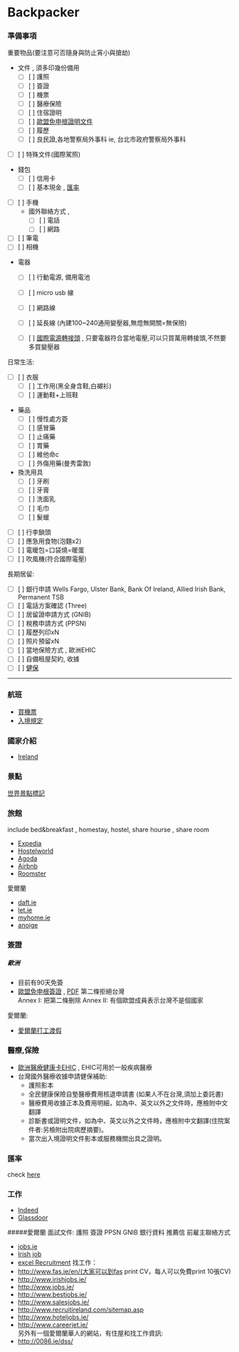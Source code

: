 # Backpacker

### 準備事項
重要物品(要注意可否隨身與防止宵小與搶劫)    
- 文件 , 須多印幾份備用  
    - [ ] [ ] 護照  
    - [ ] [ ] 簽證  
    - [ ] [ ] 機票  
    - [ ] [ ] 醫療保險  
    - [ ] [ ] 住宿證明  
    - [ ] [ ] [歐盟免申根證明文件](#歐洲)  
    - [ ] [ ] 履歷  
    - [ ] [ ] 良民證,各地警察局外事科 ie, 台北市政府警察局外事科
- [ ] [ ] 特殊文件(國際駕照)  
- 錢包  
    - [ ] [ ] 信用卡  
    - [ ] [ ] 基本現金 , [匯率](#匯率)  
- [ ] [ ] 手機  
    - 國外聯絡方式 , 
        - [ ] [ ] 電話 
        - [ ] [ ] 網路
- [ ] [ ] 筆電   
- [ ] [ ] 相機  
- 電器  
    - [ ] [ ] 行動電源, 備用電池
    - [ ] [ ] micro usb 線  
    - [ ] [ ] 網路線  
    - [ ] [ ] 延長線 (內建100~240通用變壓器,無燈無開關=無保險)
    - [ ] [ ] [國際電源轉接頭](http://www.backpackers.com.tw/guide/index.php/%E4%B8%96%E7%95%8C%E5%90%84%E5%9C%8B%E9%9B%BB%E6%BA%90%E6%8F%92%E9%A0%AD%E6%8F%92%E5%BA%A7%E5%BD%A2%E5%BC%8F) , 只要電器符合當地電壓,可以只買萬用轉接頭,不然要多買變壓器


日常生活:   
- [ ] [ ] 衣服  
    - [ ] [ ] 工作用(黑全身含鞋,白襯衫)
    - [ ] [ ] 運動鞋+上班鞋
- 藥品  
    - [ ] [ ] 慢性處方簽
    - [ ] [ ] 感冒藥  
    - [ ] [ ] 止痛藥
    - [ ] [ ] 胃藥
    - [ ] [ ] 維他命c
    - [ ] [ ] 外傷用藥(曼秀雷敦)
- 換洗用具  
    - [ ] [ ] 牙刷  
    - [ ] [ ] 牙膏  
    - [ ] [ ] 洗面乳  
    - [ ] [ ] 毛巾
    - [ ] [ ] 髮蠟
- [ ] [ ] 行李鎖頭
- [ ] [ ] 應急用食物(泡麵x2)
- [ ] [ ] 電暖包=口袋燒=暖蛋
- [ ] [ ] 吹風機(符合國際電壓)

長期居留:  
- [ ] [ ] 銀行申請 
Wells Fargo, Ulster Bank, Bank Of Ireland, Allied Irish Bank, Permanent TSB
- [ ] [ ] 電話方案確認 (Three)
- [ ] [ ] 居留證申請方式 (GNIB)
- [ ] [ ] 稅務申請方式 (PPSN)
- [ ] [ ] 履歷列印xN
- [ ] [ ] 照片預留xN
- [ ] [ ] 當地保險方式 , 歐洲EHIC
- [ ] [ ] 自備租屋契約, 收據
- [ ] [ ] [健保](健保.md)

<hr>

### 航班
- [買機票](fly_ticket.md)
- [入境規定](fly_ticket.md#入境規定)

### 國家介紹
- [Ireland](Region/Ireland.md)

### 景點
[世界景點標記](https://www.google.com/maps/d/edit?hl=zh-TW&authuser=0&mid=1IsjjM3k4TzkOvykyrWpuR11SNbY)

### 旅館
include bed&breakfast , homestay, hostel, share hourse , share room
- [Expedia](http://www.expedia.com/)
- [Hostelworld](http://www.hostelworld.com/)
- [Agoda](http://www.agoda.com/)
- [Airbnb](https://www.airbnb.com)
- [Roomster](https://www.roomster.com)

愛爾蘭
- [daft.ie](http://www.daft.ie/)
- [let.ie](http://www.let.ie/)
- [myhome.ie](http://www.myhome.ie/)
- [anoige](https://anoige.ie/)




### 簽證

##### 歐洲
- 目前有90天免簽
- [歐盟免申根簽證](http://www.mofa.gov.tw/Mobile/FAQ.aspx?s=AD6908DFDDB62656) , [PDF](http://eur-lex.europa.eu/LexUriServ/LexUriServ.do?uri=OJ:L:2010:339:0006:0007:EN:PDF) 
第二條拒絕台灣  
Annex I: 把第二條刪除
Annex II: 有個歐盟成員表示台灣不是個國家  

愛爾蘭:  
- [愛爾蘭打工渡假](Region/Ireland.md#ireland-打工渡假)




### 醫療,保險
- [歐洲醫療健康卡EHIC](http://www.hse.ie/eng/services/list/1/schemes/EHIC/) , EHIC可用於一般疾病醫療
- 台灣國外醫療收據申請健保補助:
    - 護照影本
    - 全民健康保險自墊醫療費用核退申請書 (如果人不在台灣,須加上委託書)
    - 醫療費用收據正本及費用明細，如為中、英文以外之文件時，應檢附中文翻譯 
    - 診斷書或證明文件，如為中、英文以外之文件時，應檢附中文翻譯(住院案件者:另檢附出院病歷摘要)。
    - 當次出入境證明文件影本或服務機關出具之證明。


### 匯率
check [here](currency.md)


### 工作
- [Indeed](http://indeed.com/)
- [Glassdoor](https://www.glassdoor.com/index.htm)

#####愛爾蘭
面試文件: 護照 簽證 PPSN GNIB 銀行資料 推薦信 前雇主聯絡方式
- [jobs.ie](http://www.jobs.ie/)
- [Irish job](http://www.irishjobs.ie/)
- [excel Recruitment](http://www.excelrecruitment.ie/)
找工作：  
- http://www.fas.ie/en/(大家可以到fas print CV，每人可以免費print 10張CV)
- http://www.irishjobs.ie/
- http://www.jobs.ie/
- http://www.bestjobs.ie/
- http://www.salesjobs.ie/
- http://www.recruitireland.com/sitemap.asp
- http://www.hoteljobs.ie/
- http://www.careerjet.ie/  
另外有一個愛爾蘭華人的網站，有住屋和找工作資訊:  
- http://0086.ie/dss/



